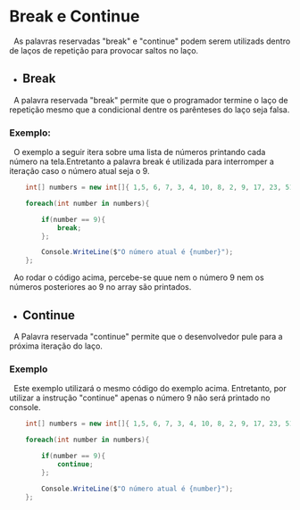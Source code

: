 # Break e Continue

&nbsp; As palavras reservadas "break" e "continue" podem serem utilizads dentro de laços de repetição para provocar saltos no laço.

* ## Break

&nbsp; A palavra reservada "break" permite que o programador termine o laço de repetição mesmo que a condicional dentre os parênteses do laço seja falsa.

### Exemplo:

&nbsp; O exemplo a seguir itera sobre uma lista de números printando cada número na tela.Entretanto a palavra break é utilizada para interromper a iteração caso o número atual seja o 9.

```csharp
    int[] numbers = new int[]{ 1,5, 6, 7, 3, 4, 10, 8, 2, 9, 17, 23, 51};

    foreach(int number in numbers){

        if(number == 9){
            break;
        };

        Console.WriteLine($"O número atual é {number}");
    };

```

&nbsp; Ao rodar o código acima, percebe-se quue nem o número 9 nem os números posteriores ao 9 no array são printados.

* ## Continue

&nbsp; A Palavra reservada "continue" permite que o desenvolvedor pule para a próxima iteração do laço.

### Exemplo

&nbsp; Este exemplo utilizará o mesmo código do exemplo acima. Entretanto, por utilizar a instrução "continue" apenas o número 9 não será printado no console.

```csharp
    int[] numbers = new int[]{ 1,5, 6, 7, 3, 4, 10, 8, 2, 9, 17, 23, 51};

    foreach(int number in numbers){

        if(number == 9){
            continue;
        };

        Console.WriteLine($"O número atual é {number}");
    };

```
